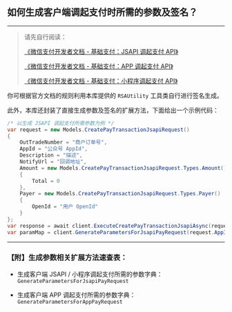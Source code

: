 ﻿## 如何生成客户端调起支付时所需的参数及签名？

---

> 请先自行阅读：
>
> [《微信支付开发者文档 - 基础支付：JSAPI 调起支付 API》](https://pay.weixin.qq.com/wiki/doc/apiv3/apis/chapter3_1_4.shtml)
>
> [《微信支付开发者文档 - 基础支付：APP 调起支付 API》](https://pay.weixin.qq.com/wiki/doc/apiv3/apis/chapter3_2_4.shtml)
>
> [《微信支付开发者文档 - 基础支付：小程序调起支付 API》](https://pay.weixin.qq.com/wiki/doc/apiv3/apis/chapter3_5_4.shtml)

你可根据官方文档的规则利用本库提供的 `RSAUtility` 工具类自行进行签名生成。

此外，本库还封装了直接生成参数及签名的扩展方法，下面给出一个示例代码：

```csharp
/* 以生成 JSAPI 调起支付所需参数为例 */
var request = new Models.CreatePayTransactionJsapiRequest()
{
    OutTradeNumber = "商户订单号",
    AppId = "公众号 AppId",
    Description = "描述",
    NotifyUrl = "回调地址",
    Amount = new Models.CreatePayTransactionJsapiRequest.Types.Amount()
    {
        Total = 0
    },
    Payer = new Models.CreatePayTransactionJsapiRequest.Types.Payer()
    {
        OpenId = "用户 OpenId"
    }
};
var response = await client.ExecuteCreatePayTransactionJsapiAsync(request);
var paramMap = client.GenerateParametersForJsapiPayRequest(request.AppId, response.PrepayId);
```

---

### 【附】生成参数相关扩展方法速查表：

-   生成客户端 JSAPI / 小程序调起支付所需的参数字典：`GenerateParametersForJsapiPayRequest`

-   生成客户端 APP 调起支付所需的参数字典：`GenerateParametersForAppPayRequest`
